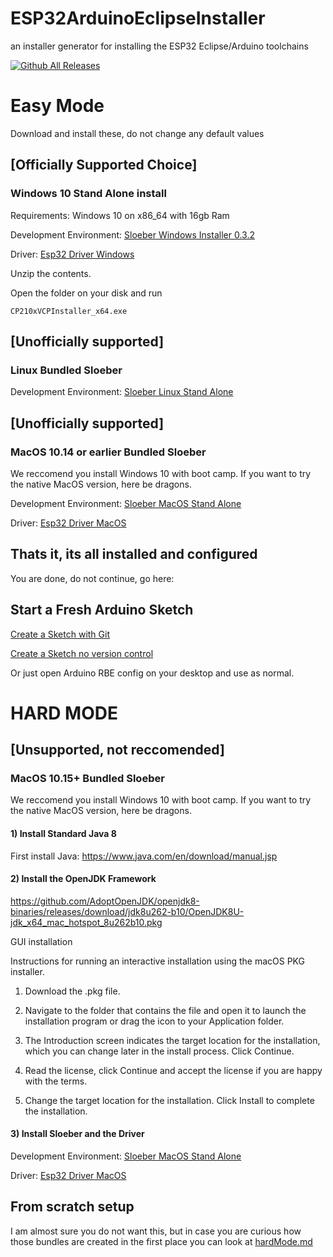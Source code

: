 # ESP32ArduinoEclipseInstaller
an installer generator for installing the ESP32 Eclipse/Arduino toolchains


[![Github All Releases](https://img.shields.io/github/downloads/WPIRoboticsEngineering/ESP32ArduinoEclipseInstaller/total.svg)](https://github.com/WPIRoboticsEngineering/ESP32ArduinoEclipseInstaller/releases)

# Easy Mode
Download and install these, do not change any default values

## [Officially Supported Choice] 
### Windows 10 Stand Alone install

Requirements: Windows 10 on x86_64 with 16gb Ram

Development Environment: [Sloeber Windows Installer 0.3.2](https://github.com/WPIRoboticsEngineering/ESP32ArduinoEclipseInstaller/releases/download/0.3.2/WPI-RBE-esp32-0.3.2.exe)

Driver: [Esp32 Driver Windows](https://github.com/WPIRoboticsEngineering/ESP32ArduinoEclipseInstaller/releases/download/0.0.0/CP210x_Universal_Windows_Driver.zip)

Unzip the contents.

Open the folder on your disk and run

```
CP210xVCPInstaller_x64.exe
```

## [Unofficially supported] 
### Linux Bundled Sloeber

Development Environment: [Sloeber Linux Stand Alone](https://github.com/WPIRoboticsEngineering/ESP32ArduinoEclipseInstaller/releases/download/0.0.0/linux-eclipse-esp32.sh)

## [Unofficially supported] 
### MacOS 10.14 or earlier Bundled Sloeber

We reccomend you install Windows 10 with boot camp. If you want to try the native MacOS version, here be dragons.

Development Environment: [Sloeber MacOS Stand Alone](https://github.com/WPIRoboticsEngineering/ESP32ArduinoEclipseInstaller/releases/download/0.1.9/sloeber-MacOS-Esp32.zip)

Driver: [Esp32 Driver MacOS](https://github.com/WPIRoboticsEngineering/ESP32ArduinoEclipseInstaller/releases/download/0.0.0/SiLabsUSBDriverDisk.dmg)


## Thats it, its all installed and configured

You are done, do not continue, go here:

 
## Start a Fresh Arduino Sketch
[Create a Sketch with Git ](StartFreshSketch.md)

[Create a Sketch no version control](StartFreshSketchNOGIT.md)
 
 Or just open Arduino RBE config on your desktop and use as normal. 


# HARD MODE

## [Unsupported, not reccomended] 
### MacOS 10.15+ Bundled Sloeber

We reccomend you install Windows 10 with boot camp. If you want to try the native MacOS version, here be dragons.


#### 1) Install Standard Java 8

First install Java: https://www.java.com/en/download/manual.jsp

#### 2) Install the OpenJDK Framework

https://github.com/AdoptOpenJDK/openjdk8-binaries/releases/download/jdk8u262-b10/OpenJDK8U-jdk_x64_mac_hotspot_8u262b10.pkg

GUI installation

Instructions for running an interactive installation using the macOS PKG installer.

1. Download the .pkg file.

2. Navigate to the folder that contains the file and open it to launch the installation program or drag the icon to your Application folder.

3. The Introduction screen indicates the target location for the installation, which you can change later in the install process. Click Continue.

4. Read the license, click Continue and accept the license if you are happy with the terms.

5. Change the target location for the installation. Click Install to complete the installation.

#### 3) Install Sloeber and the Driver

Development Environment: [Sloeber MacOS Stand Alone](https://github.com/WPIRoboticsEngineering/ESP32ArduinoEclipseInstaller/releases/download/0.1.9/sloeber-MacOS-Esp32.zip)

Driver: [Esp32 Driver MacOS](https://github.com/WPIRoboticsEngineering/ESP32ArduinoEclipseInstaller/releases/download/0.0.0/SiLabsUSBDriverDisk.dmg)

## From scratch setup

I am almost sure you do not want this, but in case you are curious how those bundles are created in the first place you can look at [hardMode.md](hardMode.md)
